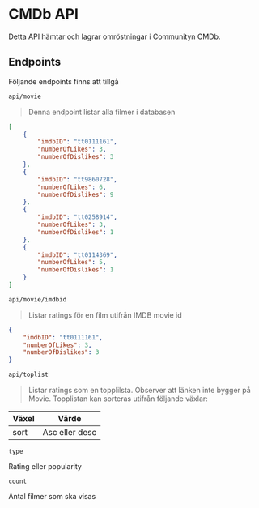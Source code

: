 # CMDb API

Detta API hämtar och lagrar omröstningar i Communityn CMDb.

## Endpoints
Följande endpoints finns att tillgå

```html
api/movie
```
>Denna endpoint listar alla filmer i databasen
```json
[
    {
        "imdbID": "tt0111161",
        "numberOfLikes": 3,
        "numberOfDislikes": 3
    },
    {
        "imdbID": "tt9860728",
        "numberOfLikes": 6,
        "numberOfDislikes": 9
    },
    {
        "imdbID": "tt0258914",
        "numberOfLikes": 3,
        "numberOfDislikes": 1
    },
    {
        "imdbID": "tt0114369",
        "numberOfLikes": 5,
        "numberOfDislikes": 1
    }
]
```
```html
api/movie/imdbid
```
>Listar ratings för en film utifrån IMDB movie id
```json
{
    "imdbID": "tt0111161",
    "numberOfLikes": 3,
    "numberOfDislikes": 3
}
```
```html
api/toplist
```
>Listar ratings som en topplilsta. Observer att länken inte bygger på Movie.
>Topplistan kan sorteras utifrån följande växlar:

Växel | Värde
------|------
sort | Asc eller desc


```
type
```
Rating eller popularity

```
count
```
Antal filmer som ska visas
